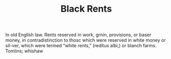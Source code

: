 ---
title: Black Rents
letter: B
permalink: "/definitions/black-rents.html"
body: In old Engllsh law. Rents reserved in work, grnin, provisions, or baser money,
  in contradistinction to thosc which were reserved in white money or sil-ver, which
  were termed “white rents," (reditus albi,) or blanch farms. Tomlins; whishaw
published_at: '2018-07-07'
source: Black's Law Dictionary
layout: post
---